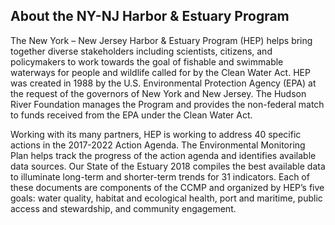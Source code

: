 ## About the NY-NJ Harbor & Estuary Program

The New York – New Jersey Harbor & Estuary Program (HEP) helps bring together diverse stakeholders including scientists, citizens, and policymakers to work towards the goal of fishable and swimmable waterways for people and wildlife called for by the Clean Water Act.  HEP was created in 1988 by the U.S. Environmental Protection Agency (EPA) at the request of the governors of New York and New Jersey. The Hudson River Foundation manages the Program and provides the non-federal match to funds received from the EPA under the Clean Water Act. 

Working with its many partners, HEP is working to address 40 specific actions in the 2017-2022 Action Agenda. The Environmental Monitoring Plan helps track the progress of the action agenda and identifies available data sources.  Our State of the Estuary 2018 compiles the best available data to illuminate long-term and shorter-term trends for 31 indicators. Each of these documents are components of the CCMP and organized by HEP’s five goals: water quality, habitat and ecological health, port and maritime, public access and stewardship, and community engagement.
